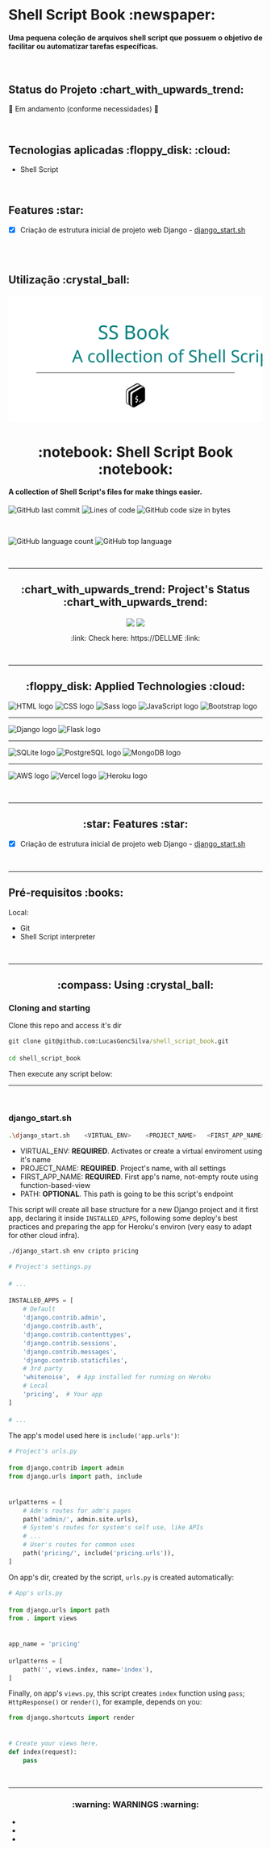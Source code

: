<h1>Shell Script Book :newspaper: </h1>

<h4 align='justify'>Uma pequena coleção de arquivos shell script que possuem o objetivo de facilitar ou automatizar tarefas específicas.</h4>

<br>

<h2>Status do Projeto :chart_with_upwards_trend: </h2>

:construction: Em andamento (conforme necessidades) :construction:

<br>

<h2>Tecnologias aplicadas :floppy_disk: :cloud: </h2>

<ul>
<li>Shell Script</li>
</ul>

<br>

<h2>Features :star: </h2>

- [x] Criação de estrutura inicial de projeto web Django - [django_start.sh](#django_start)

<br>



<br>

<h2>Utilização :crystal_ball: </h2>



























![The project's banner](https://github.com/LucasGoncSilva/shell_script_book/blob/main/readme_banner.svg?raw=true)


<h1 align='center'>:notebook: Shell Script Book :notebook:</h1>


<h4 align='justify'>A collection of Shell Script's files for make things easier.</h4>


![GitHub last commit](https://img.shields.io/github/last-commit/LucasGoncSilva/shell_script_book?style=for-the-badge)
![Lines of code](https://img.shields.io/tokei/lines/github/LucasGoncSilva/shell_script_book?label=project%27s%20total%20lines&style=for-the-badge)
![GitHub code size in bytes](https://img.shields.io/github/languages/code-size/LucasGoncSilva/shell_script_book?color=4717f6&style=for-the-badge)


<br>


![GitHub language count](https://img.shields.io/github/languages/count/LucasGoncSilva/shell_script_book?color=a903fc&style=for-the-badge)
![GitHub top language](https://img.shields.io/github/languages/top/LucasGoncSilva/shell_script_book?style=for-the-badge)


<br>
<hr>


<h2 align='center'>:chart_with_upwards_trend: Project's Status :chart_with_upwards_trend:</h2>


<p align='center'>
<img align='center' src='https://img.shields.io/badge/-Successfully%20done-0b0?style=for-the-badge'/>
<img align='center' src='https://img.shields.io/badge/-work%20in%20progress...-fb0?style=for-the-badge'/>
<p>


<p align='center'>:link: Check here: https://DELLME :link:</p>


<br>
<hr>


<h2 align='center'>:floppy_disk: Applied Technologies :cloud:</h2>


![HTML logo](https://img.shields.io/badge/HTML5-E34F26?style=for-the-badge&logo=html5&logoColor=white)
![CSS logo](https://img.shields.io/badge/CSS3-1572B6?style=for-the-badge&logo=css3&logoColor=white)
![Sass logo](https://img.shields.io/badge/Sass-CC6699?style=for-the-badge&logo=sass&logoColor=white)
![JavaScript logo](https://img.shields.io/badge/JavaScript-323330?style=for-the-badge&logo=javascript&logoColor=F7DF1E)
![Bootstrap logo](https://img.shields.io/badge/Bootstrap-563D7C?style=for-the-badge&logo=bootstrap&logoColor=white)
<hr>


![Django logo](https://img.shields.io/badge/Django-092E20?style=for-the-badge&logo=django&logoColor=green)
![Flask logo](https://img.shields.io/badge/Flask-000000?style=for-the-badge&logo=flask&logoColor=white)
<hr>


![SQLite logo](https://img.shields.io/badge/SQLite-07405E?style=for-the-badge&logo=sqlite&logoColor=white)
![PostgreSQL logo](https://img.shields.io/badge/PostgreSQL-316192?style=for-the-badge&logo=postgresql&logoColor=white)
![MongoDB logo](https://img.shields.io/badge/MongoDB-4EA94B?style=for-the-badge&logo=mongodb&logoColor=white)
<hr>


![AWS logo](https://img.shields.io/badge/AWS-FF9900?style=for-the-badge&logo=amazonaws&logoColor=white)
![Vercel logo](https://img.shields.io/badge/Vercel-000000?style=for-the-badge&logo=vercel&logoColor=white)
![Heroku logo](https://img.shields.io/badge/Heroku-430098?style=for-the-badge&logo=heroku&logoColor=white)


<br>
<hr>


<h2 align='center'>:star: Features :star:</h2>


- [x] Criação de estrutura inicial de projeto web Django - [django_start.sh](#django_start.sh)


<br>
<hr>


<h2>Pré-requisitos :books: </h2>

Local:
<ul>
<li>Git</li>
<li>Shell Script interpreter</li>
</ul>


<br>
<hr>


<h2 align='center'>:compass: Using :crystal_ball:</h2>


<h3>Cloning and starting</h3>

Clone this repo and access it's dir
```cmd
git clone git@github.com:LucasGoncSilva/shell_script_book.git

cd shell_script_book

```
Then execute any script below:


<hr>
<br>


<h3>django_start.sh</h3>

```bash
.\django_start.sh    <VIRTUAL_ENV>    <PROJECT_NAME>   <FIRST_APP_NAME>   <PATH>
```
* VIRTUAL_ENV: __REQUIRED__. Activates or create a virtual enviroment using it's name
* PROJECT_NAME: __REQUIRED__. Project's name, with all settings
* FIRST_APP_NAME: __REQUIRED__. First app's name, not-empty route using function-based-view
* PATH: __OPTIONAL__. This path is going to be this script's endpoint

This script will create all base structure for a new Django project and it first app, declaring it inside `INSTALLED_APPS`, following some deploy's best practices and preparing the app for Heroku's environ (very easy to adapt for other cloud infra).

```bash
./django_start.sh env cripto pricing
```

```python
# Project's settings.py

# ...

INSTALLED_APPS = [
    # Default
    'django.contrib.admin',
    'django.contrib.auth',
    'django.contrib.contenttypes',
    'django.contrib.sessions',
    'django.contrib.messages',
    'django.contrib.staticfiles',
    # 3rd party
    'whitenoise',  # App installed for running on Heroku
    # Local
    'pricing',  # Your app
]

# ...

```

The app's model used here is `include('app.urls')`:

```python
# Project's urls.py

from django.contrib import admin
from django.urls import path, include


urlpatterns = [
    # Adm's routes for adm's pages
    path('admin/', admin.site.urls),
    # System's routes for system's self use, like APIs
    # ...
    # User's routes for common uses
    path('pricing/', include('pricing.urls')),
]

```

On app's dir, created by the script, `urls.py` is created automatically:

```python
# App's urls.py

from django.urls import path
from . import views


app_name = 'pricing'

urlpatterns = [
    path('', views.index, name='index'),
]

```

Finally, on app's `views.py`, this script creates `index` function using `pass`; `HttpResponse()` or `render()`, for example, depends on you:

```python
from django.shortcuts import render


# Create your views here.
def index(request):
    pass

```


<br>
<hr>


<h3 align='center'>:warning: WARNINGS :warning:</h3>


<ul>
<li></li>
<li></li>
<li></li>
</ul>